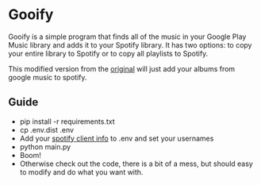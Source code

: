 # Gooify

Gooify is a simple program that finds all of the music in your Google Play Music library and adds it to your Spotify library. It has two options: to copy your entire library to Spotify or to copy all playlists to Spotify.

This modified version from the [original](https://github.com/gzinck/Gooify) will just add your albums from google music to spotify. 

## Guide

- pip install -r requirements.txt
- cp .env.dist .env
- Add your [spotify client info](https://developer.spotify.com/) to .env and set your usernames
- python main.py
- Boom!
- Otherwise check out the code, there is a bit of a mess, but should easy to modify and do what you want with.
